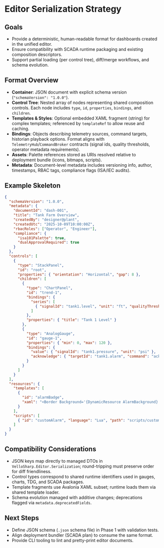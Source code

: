 # Editor Serialization Strategy

## Goals
- Provide a deterministic, human-readable format for dashboards created in the unified editor.
- Ensure compatibility with SCADA runtime packaging and existing composition descriptors.
- Support partial loading (per control tree), diff/merge workflows, and schema evolution.

## Format Overview
- **Container**: JSON document with explicit schema version (`"schemaVersion": "1.0.0"`).  
- **Control Tree**: Nested array of nodes representing shared composition controls. Each node includes `type`, `id`, `properties`, `bindings`, and `children`.
- **Templates & Styles**: Optional embedded XAML fragment (string) for complex templates; referenced by `templateRef` to allow reuse and caching.
- **Bindings**: Objects describing telemetry sources, command targets, historian playback options. Format aligns with `TelemetryHub`/`CommandBroker` contracts (signal ids, quality thresholds, operator metadata requirements).
- **Assets**: Palette references stored as URIs resolved relative to deployment bundle (icons, bitmaps, scripts).
- **Metadata**: Document-level metadata includes versioning info, author, timestamps, RBAC tags, compliance flags (ISA/IEC audits).

## Example Skeleton
```json
{
  "schemaVersion": "1.0.0",
  "metadata": {
    "documentId": "dash-001",
    "title": "Tank Farm Overview",
    "createdBy": "designer@plant",
    "createdUtc": "2025-10-09T10:00:00Z",
    "rbacRoles": ["Operator", "Engineer"],
    "compliance": {
      "isa101Palette": true,
      "dualApprovalRequired": true
    }
  },
  "controls": [
    {
      "type": "StackPanel",
      "id": "root",
      "properties": { "orientation": "Horizontal", "gap": 8 },
      "children": [
        {
          "type": "ChartPanel",
          "id": "trend-1",
          "bindings": {
            "series": [
              { "signalId": "tank1.level", "unit": "ft", "qualityThreshold": "Good" }
            ]
          },
          "properties": { "title": "Tank 1 Level" }
        },
        {
          "type": "AnalogGauge",
          "id": "gauge-1",
          "properties": { "min": 0, "max": 120 },
          "bindings": {
            "value": { "signalId": "tank1.pressure", "unit": "psi" },
            "acknowledge": { "targetId": "tank1.alarm", "command": "ack" }
          }
        }
      ]
    }
  ],
  "resources": {
    "templates": [
      {
        "id": "alarmBadge",
        "xaml": "<Border Background='{DynamicResource AlarmBackground}' ... />"
      }
    ],
    "scripts": [
      { "id": "customAlarm", "language": "Lua", "path": "scripts/customAlarm.lua" }
    ]
  }
}
```

## Compatibility Considerations
- JSON keys map directly to managed DTOs in `VelloSharp.Editor.Serialization`; round-tripping must preserve order for diff friendliness.
- Control types correspond to shared runtime identifiers used in gauges, charts, TDG, and SCADA packages.
- Template fragments use Avalonia XAML subset; runtime loads them via shared template loader.
- Schema evolution managed with additive changes; deprecations flagged via `metadata.deprecatedFields`.

## Next Steps
- Define JSON schema (`.json` schema file) in Phase 1 with validation tests.
- Align deployment bundler (SCADA plan) to consume the same format.
- Provide CLI tooling to lint and pretty-print editor documents.
